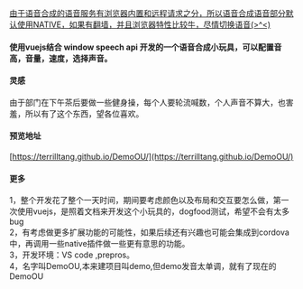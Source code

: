 <u>由于语音合成的语音服务有浏览器内置和远程请求之分，所以语音合成语音部分默认使用NATIVE，如果有翻墙，并且浏览器特性比较牛，尽情切换语音(>^<)</u>

#### 使用vuejs结合 window speech api 开发的一个语音合成小玩具，可以配置音高，音量，速度，选择声音。
#### 灵感
由于部门在下午茶后要做一些健身操，每个人要轮流喊数，个人声音不算大，也害羞，所以有了这个东西，望各位喜欢。

#### 预览地址
[https://terrilltang.github.io/DemoOU/](https://terrilltang.github.io/DemoOU/)

#### 更多
1，整个开发花了整个一天时间，期间要考虑颜色以及布局和交互要怎么做，第一次使用vuejs，是照着文档来开发这个小玩具的，dogfood测试，希望不会有太多bug   
2，有考虑做更多扩展功能的可能性，如果后续还有兴趣也可能会集成到cordova中，再调用一些native插件做一些更有意思的功能。    
3，开发环境：VS code ,prepros。    
4，名字叫DemoOU,本来建项目叫demo,但demo发音太单调，就有了现在的DemoOU